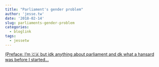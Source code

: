 ```yaml
---
title: "Parliament's gender problem"
author: 'jesse.tw'
date: '2018-02-14'
slug: parliaments-gender-problem
categories:
  - bloglink
tags:
  - jessetw
---
```


[(Preface: I’m 🇨🇦 but idk anything about parliament and dk what a hansard was before I started...<click to read more>](https://jesse.tw/post/parliament-gender/)

